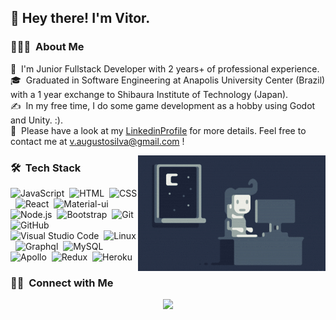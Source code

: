  <h2> 👋 Hey there! I'm Vitor.</h2>

### 👨🏻‍💻 &nbsp;About Me

🌱 &nbsp;I'm Junior Fullstack Developer with 2 years+ of professional experience.\
🎓 &nbsp;Graduated in Software Engineering at Anapolis University Center (Brazil) with a 1 year exchange to Shibaura Institute of Technology (Japan).\
✍️ &nbsp;In my free time, I do some game development as a hobby using Godot and Unity. :).\
📄 &nbsp;Please have a look at my [LinkedinProfile](https://www.linkedin.com/in/vitor-augusto-silva-8aa2b1135/) for more details. Feel free to contact me at v.augustosilva@gmail.com !

<img alt="Night Coding" src="https://raw.githubusercontent.com/AVS1508/AVS1508/master/assets/Night-Coding.gif" align="right"/>

### 🛠 &nbsp;Tech Stack

![JavaScript](https://img.shields.io/badge/-JavaScript-081429?style=flat&logo=javascript)&nbsp;
![HTML](https://img.shields.io/badge/-HTML-081429?style=flat&logo=HTML5)&nbsp;
![CSS](https://img.shields.io/badge/-CSS-081429?style=flat&logo=CSS3&logoColor=1572B6)&nbsp;
![React](https://img.shields.io/badge/-React-081429?style=flat&logo=react)&nbsp;
![Material-ui](https://img.shields.io/badge/-Material--ui-081429?style=flat&logo=material-ui&logoColor=0081CB)&nbsp;
![Node.js](https://img.shields.io/badge/-Node.js-081429?style=flat&logo=node.js)&nbsp;
![Bootstrap](https://img.shields.io/badge/-Bootstrap-081429?style=flat&logo=bootstrap&logoColor=ab72ff)&nbsp;
![Git](https://img.shields.io/badge/-Git-081429?style=flat&logo=git)&nbsp;
![GitHub](https://img.shields.io/badge/-GitHub-081429?style=flat&logo=github)&nbsp;
![Visual Studio Code](https://img.shields.io/badge/-Visual%20Studio%20Code-081429?style=flat&logo=visual-studio-code&logoColor=007ACC)&nbsp;
![Linux](https://img.shields.io/badge/-Linux-081429?style=flat&logo=linux&logoColor=FCC624)&nbsp;
![Graphql](https://img.shields.io/badge/-GraphQL-081429?style=flat&logo=graphql&logoColor=E10098)&nbsp;
![MySQL](https://img.shields.io/badge/-MySQL-081429?style=flat&logo=mysql&logoColor=6ec1ff)&nbsp;
![Apollo](https://img.shields.io/badge/-Apollo-081429?style=flat&logo=apollo-graphql&logoColor=765dff)&nbsp;
![Redux](https://img.shields.io/badge/-Redux-081429?style=flat&logo=redux&logoColor=9f63ff)&nbsp;
![Heroku](https://img.shields.io/badge/-Heroku-081429?style=flat&logo=heroku&logoColor=9a4bff)&nbsp;

### 🤝🏻 &nbsp;Connect with Me

<p align="center">
<a href="https://www.linkedin.com/in/vitor-augusto-silva-8aa2b1135"><img src="https://img.shields.io/badge/-Vitor%20Augusto%20Silva-0077B5?style=flat&logo=Linkedin&logoColor=white"/></a>
</p>
